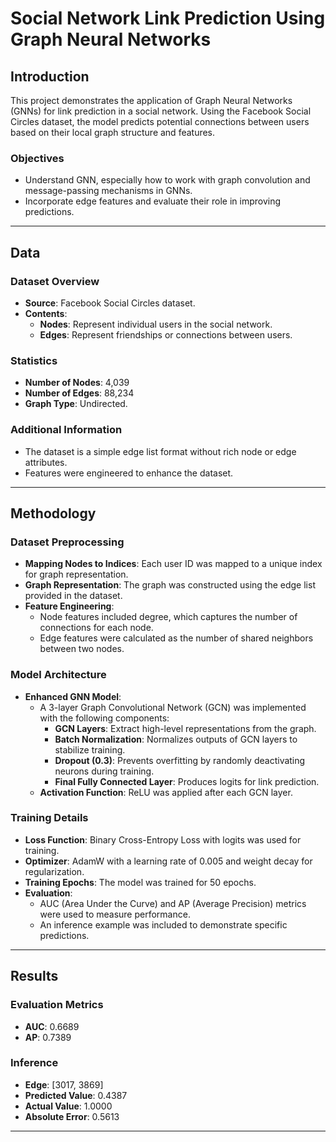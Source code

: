 # Social Network Link Prediction Using Graph Neural Networks

## Introduction
This project demonstrates the application of Graph Neural Networks (GNNs) for link prediction in a social network. Using the Facebook Social Circles dataset, the model predicts potential connections between users based on their local graph structure and features.

### Objectives
- Understand GNN, especially how to work with graph convolution and message-passing mechanisms in GNNs.
- Incorporate edge features and evaluate their role in improving predictions.

---

## Data

### Dataset Overview
- **Source**: Facebook Social Circles dataset.
- **Contents**:
  - **Nodes**: Represent individual users in the social network.
  - **Edges**: Represent friendships or connections between users.

### Statistics
- **Number of Nodes**: 4,039
- **Number of Edges**: 88,234
- **Graph Type**: Undirected.

### Additional Information
- The dataset is a simple edge list format without rich node or edge attributes.
- Features were engineered to enhance the dataset.
---

## Methodology

### Dataset Preprocessing
- **Mapping Nodes to Indices**: Each user ID was mapped to a unique index for graph representation.
- **Graph Representation**: The graph was constructed using the edge list provided in the dataset.
- **Feature Engineering**:
  - Node features included degree, which captures the number of connections for each node.
  - Edge features were calculated as the number of shared neighbors between two nodes.

### Model Architecture
- **Enhanced GNN Model**:
  - A 3-layer Graph Convolutional Network (GCN) was implemented with the following components:
    - **GCN Layers**: Extract high-level representations from the graph.
    - **Batch Normalization**: Normalizes outputs of GCN layers to stabilize training.
    - **Dropout (0.3)**: Prevents overfitting by randomly deactivating neurons during training.
    - **Final Fully Connected Layer**: Produces logits for link prediction.
  - **Activation Function**: ReLU was applied after each GCN layer.

### Training Details
- **Loss Function**: Binary Cross-Entropy Loss with logits was used for training.
- **Optimizer**: AdamW with a learning rate of 0.005 and weight decay for regularization.
- **Training Epochs**: The model was trained for 50 epochs.
- **Evaluation**:
  - AUC (Area Under the Curve) and AP (Average Precision) metrics were used to measure performance.
  - An inference example was included to demonstrate specific predictions.

---

## Results

### Evaluation Metrics
- **AUC**: 0.6689
- **AP**: 0.7389

### Inference 
- **Edge**: [3017, 3869]
- **Predicted Value**: 0.4387
- **Actual Value**: 1.0000
- **Absolute Error**: 0.5613

---
